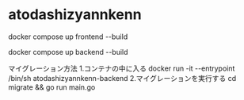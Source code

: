 # atodashizyannkenn

docker compose up frontend --build

docker compose up backend --build

マイグレーション方法
  1.コンテナの中に入る
    docker run -it --entrypoint /bin/sh atodashizyannkenn-backend
  2.マイグレーションを実行する
    cd migrate && go run main.go